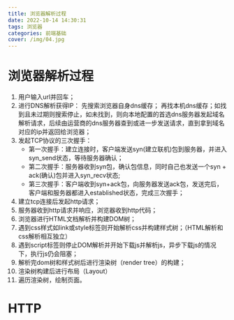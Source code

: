 ```yaml
---
title: 浏览器解析过程
date: 2022-10-14 14:30:31
tags: 浏览器
categories: 前端基础
cover: /img/04.jpg
---
```


# 浏览器解析过程

1. 用户输入url并回车；
2. 进行DNS解析获得IP： 先搜索浏览器自身dns缓存； 再找本机dns缓存；如找到且未过期则搜索停止，如未找到，则向本地配置的首选dns服务器发起域名解析请求，后续由运营商的dns服务器查到或进一步发送请求，直到拿到域名对应的ip并返回给浏览器；
3. 发起TCP协议的三次握手：
   + 第一次握手：建立连接时，客户端发送syn(建立联机)包到服务器，并进入syn_send状态，等待服务器确认；
   + 第二次握手：服务器收到syn包，确认包信息，同时自己也发送一个syn + ack(确认)包并进入syn_recv状态;
   + 第三次握手：客户端收到syn+ack包，向服务器发送ack包，发送完后，客户端和服务器都进入established状态，完成三次握手；
4. 建立tcp连接后发起http请求；
5. 服务器收到http请求并响应，浏览器收到http代码；
6. 浏览器进行HTML文档解析并构建DOM树；
7. 遇到css样式如link或style标签则开始解析css并构建样式树；（HTML解析和css解析相互独立）
8. 遇到script标签则停止DOM解析并开始下载js并解析js，异步下载js的情况下，执行js仍会阻塞；
9. 解析完dom树和样式树后进行渲染树（render tree）的构建；
10. 渲染树构建后进行布局（Layout）
11. 遍历渲染树，绘制页面。
    
# HTTP